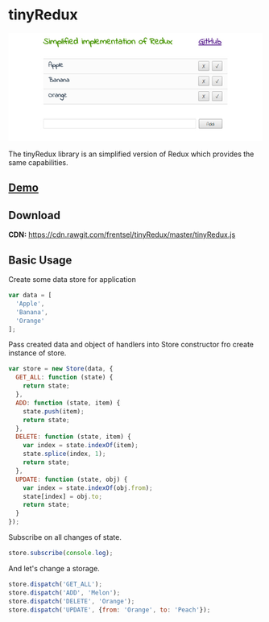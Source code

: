 # tinyRedux
![preview](./demo.jpg)

The tinyRedux library is an simplified version of Redux which provides the same capabilities.

## [Demo](https://frentsel.github.io/tinyRedux/index.html)

## Download
**CDN:** https://cdn.rawgit.com/frentsel/tinyRedux/master/tinyRedux.js

## Basic Usage

Create some data store for application
```javascript
var data = [
  'Apple',
  'Banana',
  'Orange'
];
```

Pass created data and object of handlers into Store constructor fro create instance of store.
```javascript
var store = new Store(data, {
  GET_ALL: function (state) {
    return state;
  },
  ADD: function (state, item) {
    state.push(item);
    return state;
  },
  DELETE: function (state, item) {
    var index = state.indexOf(item);
    state.splice(index, 1);
    return state;
  },
  UPDATE: function (state, obj) {
    var index = state.indexOf(obj.from);
    state[index] = obj.to;
    return state;
  }
});
```

Subscribe on all changes of state.
```javascript
store.subscribe(console.log);
```

And let's change a storage.
```javascript
store.dispatch('GET_ALL');
store.dispatch('ADD', 'Melon');
store.dispatch('DELETE', 'Orange');
store.dispatch('UPDATE', {from: 'Orange', to: 'Peach'});
```
